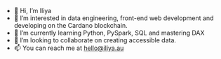 - 👋 Hi, I’m Iliya
- 👀 I’m interested in data engineering, front-end web development and developing on the Cardano blockchain.
- 🌱 I’m currently learning Python, PySpark, SQL and mastering DAX
- 💞️ I’m looking to collaborate on creating accessible data.
- 📫 You can reach me at hello@iliya.au

<!---
iliyaj/iliyaj is a ✨ special ✨ repository because its `README.md` (this file) appears on your GitHub profile.
You can click the Preview link to take a look at your changes.
--->
